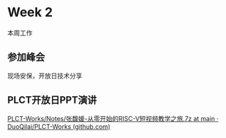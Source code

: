 # Week 2

本周工作

## 参加峰会

现场安保，开放日技术分享
## PLCT开放日PPT演讲

[PLCT-Works/Notes/张馥媛-从零开始的RISC-V短视频教学之旅.7z at main · DuoQilai/PLCT-Works (github.com)](https://github.com/DuoQilai/PLCT-Works/blob/main/Notes/%E5%BC%A0%E9%A6%A5%E5%AA%9B-%E4%BB%8E%E9%9B%B6%E5%BC%80%E5%A7%8B%E7%9A%84RISC-V%E7%9F%AD%E8%A7%86%E9%A2%91%E6%95%99%E5%AD%A6%E4%B9%8B%E6%97%85.7z)